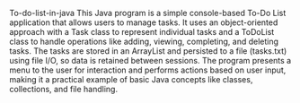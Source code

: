 To-do-list-in-java
This Java program is a simple console-based To-Do List application that allows users to manage tasks. It uses an object-oriented approach with a Task class to represent individual tasks and a ToDoList class to handle operations like adding, viewing, completing, and deleting tasks. The tasks are stored in an ArrayList and persisted to a file (tasks.txt) using file I/O, so data is retained between sessions. The program presents a menu to the user for interaction and performs actions based on user input, making it a practical example of basic Java concepts like classes, collections, and file handling.

